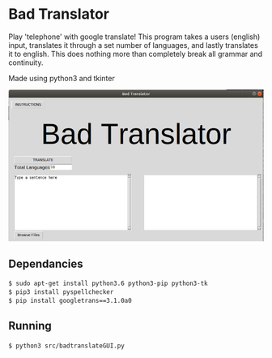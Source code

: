 # Bad Translator
Play 'telephone' with google translate! This program takes a users (english) input,
translates it through a set number of languages, and lastly translates it to english.
This does nothing more than completely break all grammar and continuity.

Made using python3 and tkinter

![Alt text](home.jpg)


## Dependancies

```bash
$ sudo apt-get install python3.6 python3-pip python3-tk
$ pip3 install pyspellchecker
$ pip install googletrans==3.1.0a0
```
## Running
```bash
$ python3 src/badtranslateGUI.py
```
